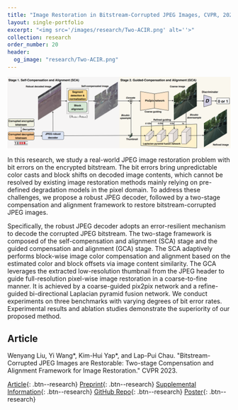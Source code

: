 ```yaml
---
title: "Image Restoration in Bitstream-Corrupted JPEG Images, CVPR, 2023"
layout: single-portfolio
excerpt: "<img src='/images/research/Two-ACIR.png' alt=''>"
collection: research
order_number: 20
header: 
  og_image: "research/Two-ACIR.png"
---
```


![](/images/research/Two-ACIR.png)

In this research, we study a real-world JPEG image restoration problem with bit errors on the encrypted bitstream. The bit errors bring unpredictable color casts and block shifts on decoded image contents, which cannot be resolved by existing image restoration methods mainly relying on pre-defined degradation models in the pixel domain. To address these challenges, we propose a robust JPEG decoder, followed by a two-stage compensation and alignment framework to restore bitstream-corrupted JPEG images. 

Specifically, the robust JPEG decoder adopts an error-resilient mechanism to decode the corrupted JPEG bitstream. The two-stage framework is composed of the self-compensation and alignment (SCA) stage and the guided compensation and alignment (GCA) stage. The SCA adaptively performs block-wise image color compensation and alignment based on the estimated color and block offsets via image content similarity. The GCA leverages the extracted low-resolution thumbnail from the JPEG header to guide full-resolution pixel-wise image restoration in a coarse-to-fine manner. It is achieved by a coarse-guided pix2pix network and a refine-guided bi-directional Laplacian pyramid fusion network. We conduct experiments on three benchmarks with varying degrees of bit error rates. Experimental results and ablation studies demonstrate the superiority of our proposed method.

## Article

Wenyang Liu, Yi Wang*, Kim-Hui Yap*, and Lap-Pui Chau. "Bitstream-Corrupted JPEG Images are Restorable: Two-stage Compensation and Alignment Framework for Image Restoration." CVPR 2023.

[Article](https://openreview.net/pdf?id=6KKDXp10JB){: .btn--research} [Preprint](/files/pdf/research/2023_Two-ACIR_CVPR.pdf){: .btn--research} [Supplemental Information](https://openreview.net/attachment?id=6KKDXp10JB&name=camera-ready_supplemental_material){: .btn--research} [GitHub Repo](https://github.com/wenyang001/Two-ACIR){: .btn--research} [Poster](){: .btn--research}
